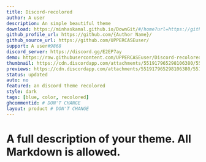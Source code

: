 ```yaml
---
title: Discord-recolored
author: A user
description: An simple beautiful theme
download: https://minhaskamal.github.io/DownGit/#/home?url=https://github.com/UPPERCASEuser/Discord-recolored/blob/master/proj/discordrecolored.css
github_profile_url: https://github.com/{Author Name}/
github_source_url: https://github.com/UPPERCASEuser/
support: A user#9868
discord_server: https://discord.gg/E2EP7ay
demo: https://raw.githubusercontent.com/UPPERCASEuser/Discord-recolored/master/proj/discordrecolored.css
thumbnail: https://cdn.discordapp.com/attachments/551917965298106380/551918980525195275/unknown.png
previews: https://cdn.discordapp.com/attachments/551917965298106380/551918980525195275/unknown.png, https://cdn.discordapp.com/attachments/551917965298106380/551919136020889600/unknown.png
status: updated
auto: no
featured: an discord theme recolored
style: dark
tags: [blue, color, recolored]
ghcommentid: # DON'T CHANGE
layout: product # DON'T CHANGE
---
```

# A full description of your theme. All Markdown is allowed.
